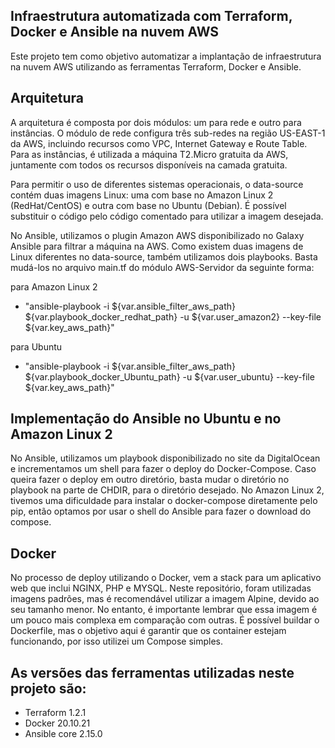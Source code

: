 ## Infraestrutura automatizada com Terraform, Docker e Ansible na nuvem AWS

Este projeto tem como objetivo automatizar a implantação de infraestrutura na nuvem AWS utilizando as ferramentas Terraform, Docker e Ansible. 

## Arquitetura

A arquitetura é composta por dois módulos: um para rede e outro para instâncias. O módulo de rede configura três sub-redes na região US-EAST-1 da AWS, incluindo recursos como VPC, Internet Gateway e Route Table. Para as instâncias, é utilizada a máquina T2.Micro gratuita da AWS, juntamente com todos os recursos disponíveis na camada gratuita.

Para permitir o uso de diferentes sistemas operacionais, o data-source contém duas imagens Linux: uma com base no Amazon Linux 2 (RedHat/CentOS) e outra com base no Ubuntu (Debian). É possível substituir o código pelo código comentado para utilizar a imagem desejada.

No Ansible, utilizamos o plugin Amazon AWS disponibilizado no Galaxy Ansible para filtrar a máquina na AWS. Como existem duas imagens de Linux diferentes no data-source, também utilizamos dois playbooks. Basta mudá-los no arquivo main.tf do módulo AWS-Servidor da seguinte forma:

para Amazon Linux 2
* "ansible-playbook -i ${var.ansible_filter_aws_path} ${var.playbook_docker_redhat_path} -u ${var.user_amazon2} --key-file ${var.key_aws_path}" 

para Ubuntu
* "ansible-playbook -i ${var.ansible_filter_aws_path} ${var.playbook_docker_Ubuntu_path} -u ${var.user_ubuntu} --key-file ${var.key_aws_path}"  

## Implementação do Ansible no Ubuntu e no Amazon Linux 2

No Ansible, utilizamos um playbook disponibilizado no site da DigitalOcean e incrementamos um shell para fazer o deploy do Docker-Compose. Caso queira fazer o deploy em outro diretório, basta mudar o diretório no playbook na parte de CHDIR, para o diretório desejado.
No Amazon Linux 2, tivemos uma dificuldade para instalar o docker-compose diretamente pelo pip, então optamos por usar o shell do Ansible para fazer o download do compose.

## Docker

No processo de deploy utilizando o Docker, vem a stack para um aplicativo web que inclui NGINX, PHP e MYSQL. Neste repositório, foram utilizadas imagens padrões, mas é recomendável utilizar a imagem Alpine, devido ao seu tamanho menor. No entanto, é importante lembrar que essa imagem é um pouco mais complexa em comparação com outras. É possível buildar o Dockerfile, mas o objetivo aqui é garantir que os container estejam funcionando, por isso utilizei um Compose simples. 

## As versões das ferramentas utilizadas neste projeto são:

* Terraform 1.2.1
* Docker 20.10.21
* Ansible core 2.15.0